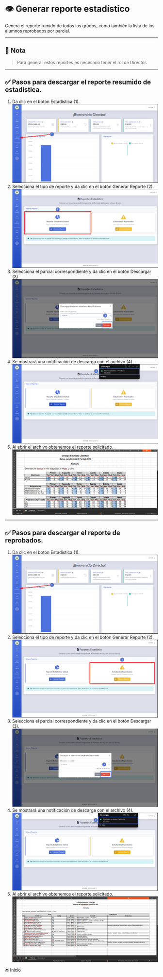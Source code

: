 # 👁️ Generar reporte estadístico

Genera el reporte rumido de todos los grados, como también la lista de los alumnos reprobados por parcial.

---

## 📝 Nota

> Para generar estos reportes es necesario tener el rol de Director.
---

## ✅ Pasos para descargar el reporte resumido de estadística.

1. Da clic en el botón Estadística (1).
   ![](../../assets/VerReporteEstadistico/1.png)
2. Selecciona el tipo de reporte y da clic en el botón Generar Reporte (2).
   ![](../../assets/VerReporteEstadistico/2.png)
3. Selecciona el parcial correspondiente y da clic en el botón Descargar (3).
   ![](../../assets/VerReporteEstadistico/3.png)
4. Se mostrará una notificación de descarga con el archivo (4).
   ![](../../assets/VerReporteEstadistico/4.png)
5. Al abrir el archivo obtenemos el reporte solicitado.
   ![](../../assets/VerReporteEstadistico/5.png)
---

   <div style="page-break-after: always;"></div>

## ✅ Pasos para descargar el reporte de reprobados.
1. Da clic en el botón Estadística (1).
   ![](../../assets/VerReporteEstadistico/1.png)
2. Selecciona el tipo de reporte y da clic en el botón Generar Reporte (2).
   ![](../../assets/VerReporteEstadistico/6.png)
3. Selecciona el parcial correspondiente y da clic en el botón Descargar (3).
   ![](../../assets/VerReporteEstadistico/7.png)
4. Se mostrará una notificación de descarga con el archivo (4).
   ![](../../assets/VerReporteEstadistico/8.png)
5. Al abrir el archivo obtenemos el reporte solicitado.
   ![](../../assets/VerReporteEstadistico/9.png)

🔙 [Inicio](../../Index.md)



